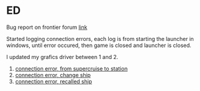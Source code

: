 # ED

Bug report on frontier forum [link](https://forums.frontier.co.uk/showthread.php/475203-Connection-error)  

Started logging connection errors, each log is from starting the launcher in windows, until error occured, then game is closed and launcher is closed.

I updated my grafics driver between 1 and 2.

1. [connection error, from supercruise to station](https://github.com/bent-mortensen/ED/tree/master/from%20supercruise%20to%20station/30-01-2019)
2. [connection error, change ship](https://github.com/bent-mortensen/ED/tree/master/change%20ship/30-01-2019) 
3. [connection error, recalled ship](https://github.com/bent-mortensen/ED/tree/master/recalled%20ship)
<!-- 3. [connection error, change ship](https://github.com/bent-mortensen/ED/tree/master/change%20ship/30-01-2019) -->
